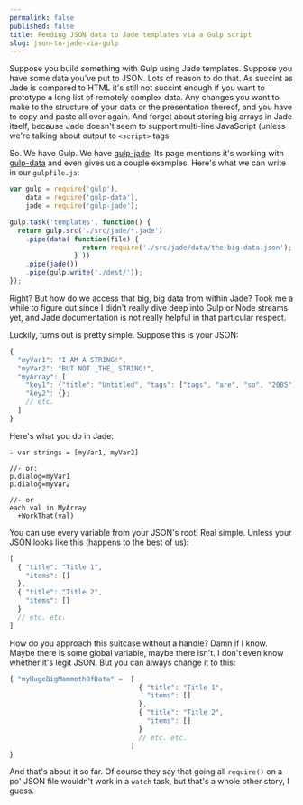 ```yaml
---
permalink: false
published: false
title: Feeding JSON data to Jade templates via a Gulp script
slug: json-to-jade-via-gulp
---
```


Suppose you build something with Gulp using Jade templates. Suppose you have some data you've put to JSON. Lots of reason to do that. As succint as Jade is compared to HTML it's still not succint enough if you want to prototype a long list of remotely complex data. Any changes you want to make to the structure of your data or the presentation thereof, and you have to copy and paste all over again. And forget about storing big arrays in Jade itself, because Jade doesn't seem to support multi-line JavaScript (unless we're talking about output to `<script>` tags.

So. We have Gulp. We have [gulp-jade](https://www.npmjs.org/package/gulp-data). Its page mentions it's working with [gulp-data](https://www.npmjs.com/package/gulp-data) and even gives us a couple examples. Here's what we can write in our `gulpfile.js`:

```javascript
var gulp = require('gulp'),
    data = require('gulp-data'),
    jade = require('gulp-jade');

gulp.task('templates', function() {
  return gulp.src('./src/jade/*.jade')
    .pipe(data( function(file) {
                  return require('./src/jade/data/the-big-data.json');
                } ))
    .pipe(jade())
    .pipe(gulp.write('./dest/'));
});
```

Right? But how do we access that big, big data from within Jade? Took me a while to figure out since I didn't really dive deep into Gulp or Node streams yet, and Jade documentation is not really helpful in that particular respect.

Luckily, turns out is pretty simple. Suppose this is your JSON:

```javascript
{
  "myVar1": "I AM A STRING!",
  "myVar2": "BUT NOT _THE_ STRING!",
  "myArray": [
    "key1": {"title": "Untitled", "tags": ["tags", "are", "so", "2005"]}
    "key2": {};
    // etc.
  ]
}
```

Here's what you do in Jade:

```jade
- var strings = [myVar1, myVar2]

//- or:
p.dialog=myVar1
p.dialog=myVar2

//- or
each val in MyArray
  +WorkThat(val)
```

You can use every variable from your JSON's root! Real simple. Unless your JSON looks like this (happens to the best of us):

```javascript
[
  { "title": "Title 1",
    "items": []
  },
  { "title": "Title 2",
    "items": []
  }
  // etc. etc.
]
```

How do you approach this suitcase without a handle? Damn if I know. Maybe there is some global variable, maybe there isn't. I don't even know whether it's legit JSON. But you can always change it to this:

```javascript
{ "myHugeBigMammothOfData" =  [
                                { "title": "Title 1",
                                  "items": []
                                },
                                { "title": "Title 2",
                                  "items": []
                                }
                                // etc. etc.
                              ]
}
```

And that's about it so far. Of course they say that going all `require()` on a po' JSON file wouldn't work in a `watch` task, but that's a whole other story, I guess.